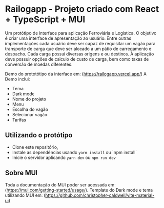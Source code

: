 # Railogapp - Projeto criado com React + TypeScript + MUI

Um protótipo de interface para aplicação Ferroviária e Logistica. O objetivo é criar uma interface de apresentação ao usuário. Entre outras implementações cada usuário deve ser capaz de requisitar um vagão para transporte de carga que deve ser alocado a um pátio de carregamento e despacho. Cada carga possui diversas origens e ou destinos. A aplicação deve possuir opções de calculo de custo de carga, bem como taxas de conversão de moedas diferentes. 

Demo do prototótipo da interface em: (https://railogapp.vercel.app/)
A Demo inclui:
- Tema
- Dark mode
- Nome do projeto
- Menu
- Escolha do vagão
- Selecionar vagão
- Tarifas

## Utilizando o protótipo

- Clone este repositório,
- Instale as dependências usando `yarn install` ou `npm install´
- Inicie o servidor aplicando `yarn dev` ou `npm run dev`

## Sobre MUI

Toda a documentação do MUI poder ser acessada em: (https://mui.com/getting-started/usage/).
Template do Dark mode e tema utilizando MUI em: (https://github.com/christopher-caldwell/vite-material-ui)

